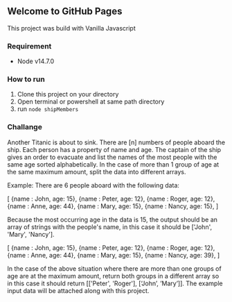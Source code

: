 ## Welcome to GitHub Pages

This project was build with Vanilla Javascript

### Requirement

- Node v14.7.0

### How to run

1. Clone this project on your directory
2. Open terminal or powershell at same path directory
3. run `node shipMembers`

### Challange

Another Titanic is about to sink. There are [n] numbers of people aboard the ship. Each person has a
property of name and age. The captain of the ship gives an order to evacuate and list the names of the
most people with the same age sorted alphabetically. In the case of more than 1 group of age at the
same maximum amount, split the data into different arrays.

Example:
There are 6 people aboard with the following data:

[
{name : John, age:  15},
{name : Peter, age:  12},
{name : Roger, age:  12},
{name : Anne, age:  44},
{name : Mary, age:  15},
{name : Nancy, age:  15},
]

Because the most occurring age in the data is 15, the output should be an array of strings with the
people's name, in this case it should be ['John', 'Mary', 'Nancy'].

[
{name : John, age: 15},
{name : Peter, age: 12},
{name : Roger, age: 12},
{name : Anne, age: 44},
{name : Mary, age: 15},
{name : Nancy, age: 39},
]

In the case of the above situation where there are more than one groups of age are at the
maximum amount, return both groups in a different array so in this case it should return [['Peter',
'Roger'], [‘John’, ’Mary’]]. The example input data will be attached along with this project.
